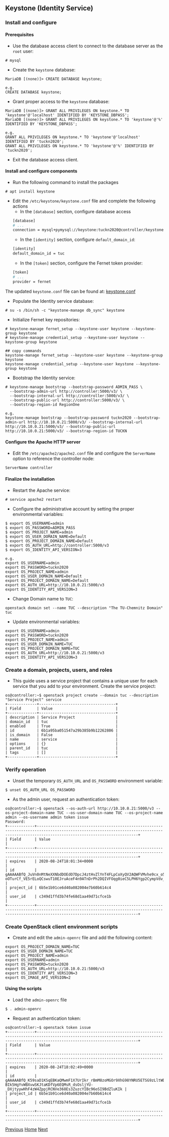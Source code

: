 ## Keystone (Identity Service)
### Install and configure
#### Prerequisites
- Use the database access client to connect to the database server as the ```root``` user:

```
# mysql
```

- Create the ```keystone``` database:
```
MariaDB [(none)]> CREATE DATABASE keystone;

e.g.
CREATE DATABASE keystone;
```

- Grant proper access to the ```keystone``` database:
```
MariaDB [(none)]> GRANT ALL PRIVILEGES ON keystone.* TO 'keystone'@'localhost' IDENTIFIED BY 'KEYSTONE_DBPASS';
MariaDB [(none)]> GRANT ALL PRIVILEGES ON keystone.* TO 'keystone'@'%' IDENTIFIED BY 'KEYSTONE_DBPASS';

e.g.
GRANT ALL PRIVILEGES ON keystone.* TO 'keystone'@'localhost' IDENTIFIED BY 'tuckn2020';
GRANT ALL PRIVILEGES ON keystone.* TO 'keystone'@'%' IDENTIFIED BY 'tuckn2020';
```

- Exit the database access client.

#### Install and configure components
- Run the following command to install the packages
```
# apt install keystone
```

- Edit the ```/etc/keystone/keystone.conf``` file and complete the following actions
  - In the ```[database]``` section, configure database access
  ```bash
  [database]
  # ...
  connection = mysql+pymysql://keystone:tuckn2020@controller/keystone
  ```
  - In the ```[identity]``` section, configure ```default_domain_id```:
  ```bash
  [identity]
  default_domain_id = tuc
  ```
  - In the ```[token]``` section, configure the Fernet token provider:
  ```bash
  [token]
  # ...
  provider = fernet
  ```

The updated ```keystone.conf``` file can be found at: [keystone.conf](keystone.conf)

- Populate the Identity service database:
```
# su -s /bin/sh -c "keystone-manage db_sync" keystone
```

- Initialize Fernet key repositories:
```
# keystone-manage fernet_setup --keystone-user keystone --keystone-group keystone
# keystone-manage credential_setup --keystone-user keystone --keystone-group keystone

## copy commands
keystone-manage fernet_setup --keystone-user keystone --keystone-group keystone
keystone-manage credential_setup --keystone-user keystone --keystone-group keystone
```

- Bootstrap the Identity service:
```
# keystone-manage bootstrap --bootstrap-password ADMIN_PASS \
  --bootstrap-admin-url http://controller:5000/v3/ \
  --bootstrap-internal-url http://controller:5000/v3/ \
  --bootstrap-public-url http://controller:5000/v3/ \
  --bootstrap-region-id RegionOne

e.g.
keystone-manage bootstrap --bootstrap-password tuckn2020 --bootstrap-admin-url http://10.10.0.21:5000/v3/ --bootstrap-internal-url http://10.10.0.21:5000/v3/ --bootstrap-public-url http://10.10.0.21:5000/v3/ --bootstrap-region-id TUCKN
```

#### Configure the Apache HTTP server
- Edit the ```/etc/apache2/apache2.conf``` file and configure the ```ServerName``` option to reference the controller node:
```bash
ServerName controller
```

#### Finalize the installation
- Restart the Apache service:
```
# service apache2 restart
```

- Configure the administrative account by setting the proper environmental variables:
```
$ export OS_USERNAME=admin
$ export OS_PASSWORD=ADMIN_PASS
$ export OS_PROJECT_NAME=admin
$ export OS_USER_DOMAIN_NAME=Default
$ export OS_PROJECT_DOMAIN_NAME=Default
$ export OS_AUTH_URL=http://controller:5000/v3
$ export OS_IDENTITY_API_VERSION=3

e.g.
export OS_USERNAME=admin
export OS_PASSWORD=tuckn2020
export OS_PROJECT_NAME=admin
export OS_USER_DOMAIN_NAME=Default
export OS_PROJECT_DOMAIN_NAME=Default
export OS_AUTH_URL=http://10.10.0.21:5000/v3
export OS_IDENTITY_API_VERSION=3
```

- Change Domain name to ```TUC```:
```
openstack domain set --name TUC --description "The TU-Chemnitz Domain" tuc
```

- Update environmental variables:
```
export OS_USERNAME=admin
export OS_PASSWORD=tuckn2020
export OS_PROJECT_NAME=admin
export OS_USER_DOMAIN_NAME=TUC
export OS_PROJECT_DOMAIN_NAME=TUC
export OS_AUTH_URL=http://10.10.0.21:5000/v3
export OS_IDENTITY_API_VERSION=3
```

### Create a domain, projects, users, and roles
- This guide uses a service project that contains a unique user for each service that you add to your environment. Create the service project:
```
os@controller:~$ openstack project create --domain tuc --description "Service Project" service
+-------------+----------------------------------+
| Field       | Value                            |
+-------------+----------------------------------+
| description | Service Project                  |
| domain_id   | tuc                              |
| enabled     | True                             |
| id          | 6b1a95ba051547a29b385b9b12262806 |
| is_domain   | False                            |
| name        | service                          |
| options     | {}                               |
| parent_id   | tuc                              |
| tags        | []                               |
+-------------+----------------------------------+
```

### Verify operation
- Unset the temporary ```OS_AUTH_URL``` and ```OS_PASSWORD``` environment variable:
```
$ unset OS_AUTH_URL OS_PASSWORD
```

- As the admin user, request an authentication token:

```
os@controller:~$ openstack --os-auth-url http://10.10.0.21:5000/v3 --os-project-domain-name TUC --os-user-domain-name TUC --os-project-name admin --os-username admin token issue
Password:
+------------+-----------------------------------------------------------------------------------------------------------------------------------------------------------------------------------------+
| Field      | Value                                                                                                                                                                                   |
+------------+-----------------------------------------------------------------------------------------------------------------------------------------------------------------------------------------+
| expires    | 2020-08-24T18:01:34+0000                                                                                                                                                                |
| id         | gAAAAABfQ_JuVn0nMtNeXXNbdDOEdO7DpcJ4ztHvZlYnT4FLpCoXyQV2AQWFVMvhe9cx_o5f-oOTurCf_VE5rELoQCswuT10EJruAceF4n9ATnDrPh2DQIVFOqg0ieC5LPH6Ygp2CympVdv_93gfjMim9jCUjUsKrEXu8IeJb9DosinTuY4dpHg |
| project_id | 6b5e1b91ce6d40a082004e7b60b614c4                                                                                                                                                        |
| user_id    | c349d1ffd3b74fe68d1aa49d71cfce1b                                                                                                                                                        |
+------------+-----------------------------------------------------------------------------------------------------------------------------------------------------------------------------------------+
```

###  Create OpenStack client environment scripts

- Create and edit the ```admin-openrc``` file and add the following content:
```
export OS_PROJECT_DOMAIN_NAME=TUC
export OS_USER_DOMAIN_NAME=TUC
export OS_PROJECT_NAME=admin
export OS_USERNAME=admin
export OS_PASSWORD=tuckn2020
export OS_AUTH_URL=http://10.10.0.21:5000/v3
export OS_IDENTITY_API_VERSION=3
export OS_IMAGE_API_VERSION=2
```

#### Using the scripts
- Load the ```admin-openrc``` file
```
$ . admin-openrc
```

- Request an authentication token:
```
os@controller:~$ openstack token issue
+------------+-----------------------------------------------------------------------------------------------------------------------------------------------------------------------------------------+
| Field      | Value                                                                                                                                                                                   |
+------------+-----------------------------------------------------------------------------------------------------------------------------------------------------------------------------------------+
| expires    | 2020-08-24T18:02:49+0000                                                                                                                                                                |
| id         | gAAAAABfQ_K59saD1KSqEBKaQMwmF1X7UrIkr_rBmM8zoMGOr9XhG98YNRU5ETSG9zLltWDOZRfvxB_YqQ5sqL5Odok-BIk5HgYvWBXvwSKJtaKDfVp6EQMsR_dsOsljYU-_DXjtyywHhF4zW4ZppjRCNVe368Es3ZuzcYIBc96oSI9BdZluKIk |
| project_id | 6b5e1b91ce6d40a082004e7b60b614c4                                                                                                                                                        |
| user_id    | c349d1ffd3b74fe68d1aa49d71cfce1b                                                                                                                                                        |
+------------+-----------------------------------------------------------------------------------------------------------------------------------------------------------------------------------------+
```


[Previous](../../environment-setup/etcd.md#etcd)
[Home](../../README.md#install-openstack-services)
[Next](glance.md#glance-image-service)